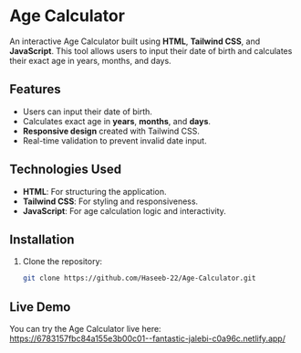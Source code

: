 # Age Calculator

An interactive Age Calculator built using **HTML**, **Tailwind CSS**, and **JavaScript**. This tool allows users to input their date of birth and calculates their exact age in years, months, and days.

## Features
- Users can input their date of birth.
- Calculates exact age in **years**, **months**, and **days**.
- **Responsive design** created with Tailwind CSS.
- Real-time validation to prevent invalid date input.

## Technologies Used
- **HTML**: For structuring the application.
- **Tailwind CSS**: For styling and responsiveness.
- **JavaScript**: For age calculation logic and interactivity.

## Installation
1. Clone the repository:
   ```bash
   git clone https://github.com/Haseeb-22/Age-Calculator.git
## Live Demo
You can try the Age Calculator live here: https://6783157fbc84a155e3b00c01--fantastic-jalebi-c0a96c.netlify.app/



